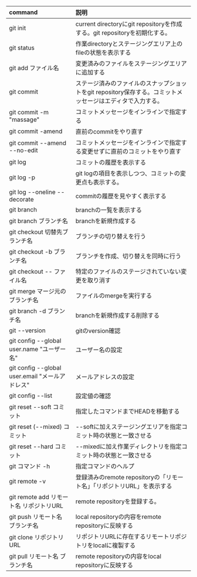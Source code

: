 |command|説明|
|:----|:----|
|git init|current directoryにgit repositoryを作成する。git repositoryを初期化する。|
|git status|作業directoryとステージングエリア上のfileの状態を表示する|
|git add ファイル名|変更済みのファイルをステージングエリアに追加する|
|git commit|ステージ済みのファイルのスナップショットをgit repository保存する。コミットメッセージはエディタで入力する。|
|git commit -m "massage"|コミットメッセージをインラインで指定する|
|git commit -amend|直前のcommitをやり直す|
|git commit --amend --no-edit|コミットメッセージをインラインで指定する変更せずに直前のコミットをやり直す|
|git log|コミットの履歴を表示する|
|git log -p|git logの項目を表示しつつ、コミットの変更点も表示する。|
|git log --oneline --decorate|commitの履歴を見やすく表示する|
|git branch|branchの一覧を表示する|
|git branch ブランチ名|branchを新規作成する|
|git checkout 切替先ブランチ名|ブランチの切り替えを行う|
|git checkout -b ブランチ名|ブランチを作成、切り替えを同時に行う|
|git checkout -- ファイル名|特定のファイルのステージされていない変更を取り消す|
|git merge マージ元のブランチ名|ファイルのmergeを実行する|
|git branch -d ブランチ名|branchを新規作成する削除する|
|git --version|gitのversion確認|
|git config --global user.name "ユーザー名"|ユーザー名の設定|
|git config --global user.email "メールアドレス"|メールアドレスの設定|
|git config --list|設定値の確認|
|git reset --soft コミット|指定したコマンドまでHEADを移動する|
|git reset (--mixed)  コミット|--softに加えステージングエリアを指定コミット時の状態と一致させる|
|git reset --hard コミット|--mixedに加え作業ディレクトリを指定コミット時の状態と一致させる|
|git コマンド -h|指定コマンドのヘルプ|
|git remote -v|登録済みのremote repositoryの「リモート名」「リポジトリURL」を表示する|
|git remote add リモート名 リポジトリURL|remote repositoryを登録する。|
|git push リモート名　ブランチ名|local repositoryの内容をremote repositoryに反映する|
|git clone リポジトリURL|リポジトリURLに存在するリモートリポジトリをlocalに複製する|
|git pull リモート名 ブランチ名|remote repositoryの内容をlocal repositoryに反映する|
